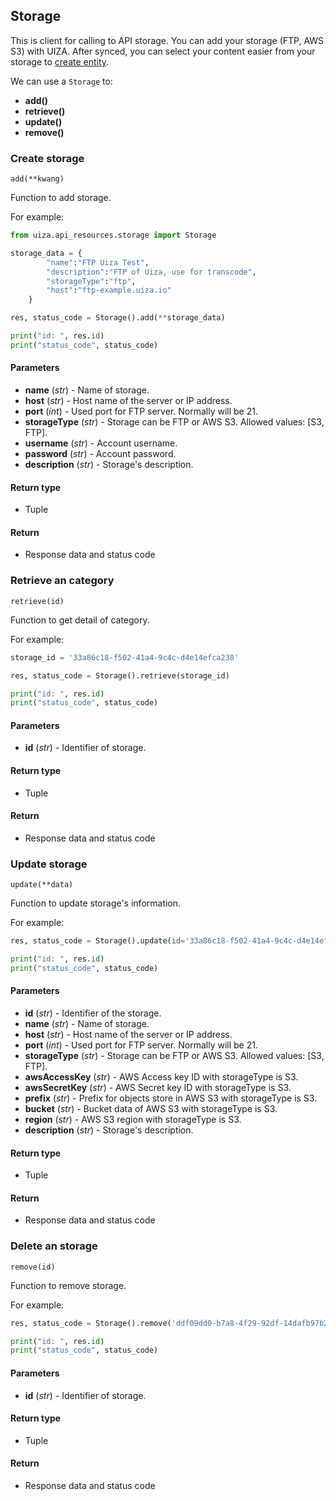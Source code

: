 ## Storage

This is client for calling to API storage. You can add your storage (FTP, AWS S3) with UIZA. After synced, you can select your content easier from your storage to [create entity](https://docs.uiza.io/#create-entity).

We can use a `Storage` to:

- **add()**
- **retrieve()**
- **update()**
- **remove()**

### Create storage

`add(**kwang)`

Function to add storage.

For example:

```python
from uiza.api_resources.storage import Storage

storage_data = {
        "name":"FTP Uiza Test",
        "description":"FTP of Uiza, use for transcode",
        "storageType":"ftp",
        "host":"ftp-example.uiza.io"
    }

res, status_code = Storage().add(**storage_data)

print("id: ", res.id)
print("status_code", status_code)
```

#### Parameters

- **name** (*str*) - Name of storage.
- **host** (*str*) - Host name of the server or IP address.
- **port** (*int*) - Used port for FTP server. Normally will be 21.
- **storageType** (*str*) - Storage can be FTP or AWS S3. Allowed values: [S3, FTP].
- **username** (*str*) - Account username.
- **password** (*str*) - Account password.
- **description** (*str*) - Storage's description.

#### Return type

- Tuple

#### Return

- Response data and status code

### Retrieve an category

`retrieve(id)`

Function to get detail of category.

For example:

```python
storage_id = '33a86c18-f502-41a4-9c4c-d4e14efca238'

res, status_code = Storage().retrieve(storage_id)

print("id: ", res.id)
print("status_code", status_code)
```

#### Parameters

- **id** (*str*) - Identifier of storage.

#### Return type

- Tuple

#### Return

- Response data and status code

### Update storage

`update(**data)`

Function to update storage's information.

For example:

```python
res, status_code = Storage().update(id='33a86c18-f502-41a4-9c4c-d4e14efca238', name='Update title')

print("id: ", res.id)
print("status_code", status_code)
```

#### Parameters

- **id** (*str*) - Identifier of the storage.
- **name** (*str*) - Name of storage.
- **host** (*str*) - Host name of the server or IP address.
- **port** (*int*) - Used port for FTP server. Normally will be 21.
- **storageType** (*str*) - Storage can be FTP or AWS S3. Allowed values: [S3, FTP].
- **awsAccessKey** (*str*) - AWS Access key ID with storageType is S3.
- **awsSecretKey** (*str*) - AWS Secret key ID with storageType is S3.
- **prefix** (*str*) - Prefix for objects store in AWS S3 with storageType is S3.
- **bucket** (*str*) - Bucket data of AWS S3 with storageType is S3.
- **region** (*str*) - AWS S3 region with storageType is S3.
- **description** (*str*) - Storage's description.

#### Return type

- Tuple

#### Return

- Response data and status code

### Delete an storage

`remove(id)`

Function to remove storage.

For example:

```python
res, status_code = Storage().remove('ddf09dd0-b7a8-4f29-92df-14dafb97b2aa')

print("id: ", res.id)
print("status_code", status_code)
```

#### Parameters

- **id** (*str*) - Identifier of storage.

#### Return type

- Tuple

#### Return

- Response data and status code
